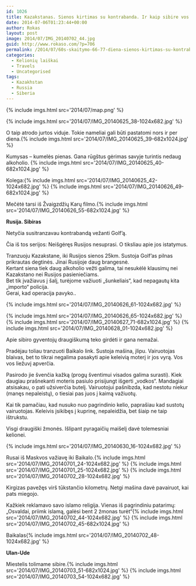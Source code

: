 ```yaml
---
id: 1026
title: Kazakstanas. Sienos kirtimas su kontrabanda. Ir kaip sibire vos nepagrobė
date: 2014-07-06T01:23:44+00:00
author: Rokas
layout: post
image: 2014/07/IMG_20140702_44.jpg
guid: http://www.rokaso.com/?p=706
permalink: /2014/07/60s-skaitymo-66-77-diena-sienos-kirtimas-su-kontrabanda-ir-kaip-sibire-vos-nepagrobe-2/
categories:
  - Kelionių laiškai
  - Travels
  - Uncategorised
tags:
  - Kazakhstan
  - Russia
  - Siberia
---
```


{% include imgs.html src='2014/07/map.png' %}

{% include imgs.html src='2014/07/IMG_20140625_38-1024x682.jpg' %}

O taip atrodo jurtos viduje. Tokie nameliai gali būti pastatomi nors ir per diena.{% include imgs.html src='2014/07/IMG_20140625_39-682x1024.jpg' %}

Kumysas &#8211; kumelės pienas. Gana rūgštus gėrimas savyje turintis nedaug alkoholio. {% include imgs.html src='2014/07/IMG_20140625_40-682x1024.jpg' %}

Kolega:{% include imgs.html src='2014/07/IMG_20140625_42-1024x682.jpg' %}
{% include imgs.html src='2014/07/IMG_20140626_49-682x1024.jpg' %}

Mečėtė tarsi iš Žvaigzdžių Karų filmo.{% include imgs.html src='2014/07/IMG_20140626_55-682x1024.jpg' %}

**Rusija. Sibiras**

Netyčia susitranzavau kontrabandą vežanti Golf&#8217;ą.

Čia iš tos serijos: Neišgėręs Rusijos nesuprasi. O tiksliau apie jos istatymus.

Tranzuoju Kazakstane, iki Rusijos sienos 25km. Sustoja Golf&#8217;as pilnas prikrautas degtinės. Jinai Rusijoje daug brangesnė.  
Kertant siena tiek daug alkoholio vežti galima, tai nesukėlė klausimų nei Kazakstano nei Rusijos pasieniečiams.  
Bet tik įvažiavus į šalį, turėjome važiuoti „šunkeliais“, kad nepagautų kita „importo“ policija.  
Gerai, kad operacija pavyko..

{% include imgs.html src='2014/07/IMG_20140626_61-1024x682.jpg' %}

{% include imgs.html src='2014/07/IMG_20140626_65-1024x682.jpg' %}
{% include imgs.html src='2014/07/IMG_20140627_71-682x1024.jpg' %}
{% include imgs.html src='2014/07/IMG_20140628_01-1024x682.jpg' %}

Apie sibiro gyventojų draugiškumą teko girdėti ir gana nemažai.

Pradėjau toliau tranzuoti Baikalo link. Sustoja mašina, įlipu. Vairuotojas blaivas, bet to tikrai negalima pasakyti apie keleivią moterį ir jos vyrą. Vos vos liežuvį apverčia.

Pasirodo jie švenčia kažką (progų šventimui visados galima surasti). Kiek daugiau prašnekanti moteris pasiulo prisijungt išgerti „vodkos“. Mandagiai atsisakau, o pati užsiverčia butelį. Vairuotojui pašnibzda, kad nestotu niekur (manęs nepaleistų), o tiesiai pas juos į kaimą važiuotų.

Kai tik pamačiau, kad nusuko nuo pagrindinio kelio, paprašiau kad sustotų vairuotojas. Keleivis įsikibęs į kuprinę, nepaleidžia, bet šiaip ne taip ištrukstu.

Visgi draugiški žmonės. Išlipant pyragaičių maišelį davė tolemesniai kelionei.

{% include imgs.html src='2014/07/IMG_20140630_16-1024x682.jpg' %}

Rusai iš Maskvos važiavę iki Baikalo.{% include imgs.html src='2014/07/IMG_20140701_24-1024x682.jpg' %}
{% include imgs.html src='2014/07/IMG_20140701_25-1024x682.jpg' %}
{% include imgs.html src='2014/07/IMG_20140702_28-1024x682.jpg' %}

Kirgizas pavežęs virš tūkstančio kilometrų. Netgi mašina davė pavairuot, kai pats miegojo.

Kažkiek reklamavo savo islamo religija. Vienas iš pagrindiniu patarimų: „Osvaldai, priimk islamą, galėsi bent 2 žmonas turėt“{% include imgs.html src='2014/07/IMG_20140702_44-1024x682.jpg' %}
{% include imgs.html src='2014/07/IMG_20140702_45-682x1024.jpg' %}

Baikalas{% include imgs.html src='2014/07/IMG_20140702_48-1024x682.jpg' %}

**Ulan-Ude**

Miestelis tolimame sibire.{% include imgs.html src='2014/07/IMG_20140703_51-682x1024.jpg' %}
{% include imgs.html src='2014/07/IMG_20140703_54-1024x682.jpg' %}
